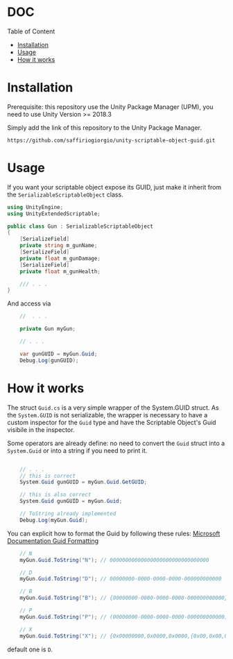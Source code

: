 # DOC

Table of Content

- [Installation](https://github.com/saffiriogiorgio/unity-scriptable-object-guid/edit/main/Documentation/DOCUMENTATION.md#Installation)
- [Usage](https://github.com/saffiriogiorgio/unity-scriptable-object-guid/edit/main/Documentation/DOCUMENTATION.md#Usage)
- [How it works](https://github.com/saffiriogiorgio/unity-scriptable-object-guid/edit/main/Documentation/DOCUMENTATION.md#How-it-works)

# Installation

Prerequisite: this repository use the Unity Package Manager (UPM), you need to use Unity Version >= 2018.3

Simply add the link of this repository to the Unity Package Manager.

```
https://github.com/saffiriogiorgio/unity-scriptable-object-guid.git
```

# Usage

If you want your scriptable object expose its GUID, just make it inherit from the `SerializableScriptableObject` class.

```c#
using UnityEngine;
using UnityExtendedScriptable;

public class Gun : SerializableScriptableObject
{
    [SerializeField]
    private string m_gunName;
    [SerializeField]
    private float m_gunDamage;
    [SerializeField]
    private float m_gunHealth;

    /// . . .
}
```

And access via

```C#
    //  . . .

    private Gun myGun;

    // . . .

    var gunGUID = myGun.Guid;
    Debug.Log(gunGUID);
```

# How it works

The struct `Guid.cs` is a very simple wrapper of the System.GUID struct. As the `System.GUID` is not serializable, the wrapper is necessary to have a custom inspector for the `Guid` type and have the Scriptable Object's Guid visibile in the inspector.

Some operators are already define: no need to convert the `Guid` struct into a `System.Guid` or into a string if you need to print it.

```C#

    // . . .
    // this is correct
    System.Guid gunGUID = myGun.Guid.GetGUID;

    // this is also correct
    System.Guid gunGUID = myGun.Guid;

    // ToString already implemented
    Debug.Log(myGun.Guid);
```

You can explicit how to format the Guid by following these rules: [Microsoft Documentation Guid Formatting](https://learn.microsoft.com/it-it/dotnet/api/system.guid.tostring?view=net-8.0)

```C#
    // N
    myGun.Guid.ToString("N"); // 00000000000000000000000000000000

    // D
    myGun.Guid.ToString("D"); // 00000000-0000-0000-0000-000000000000

    // B
    myGun.Guid.ToString("B"); // {00000000-0000-0000-0000-000000000000}

    // P
    myGun.Guid.ToString("P"); // (00000000-0000-0000-0000-000000000000)

    // X
    myGun.Guid.ToString("X"); // {0x00000000,0x0000,0x0000,{0x00,0x00,0x00,0x00,0x00,0x00,0x00,0x00}}
```

default one is `D`.
